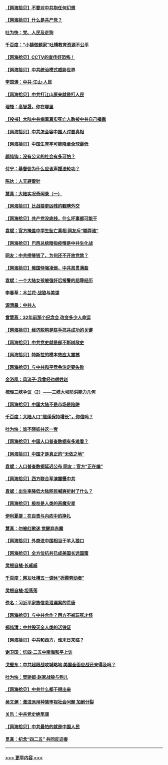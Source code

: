 #### [【网海拾贝】不要对中共抱任何幻想](../pages/nsc993/n12965222.md?t=05220652) 
#### [【网海拾贝】什么是共产党？](../pages/nsc993/n12962781.md?t=05220652) 
#### [吐为快：党、人民及走狗](../pages/nsc993/n12962747.md?t=05220652) 
#### [千百度：“小镇做题家”吐槽教育资源不公平](../pages/nsc993/n12962705.md?t=05220652) 
#### [【网海拾贝】CCTV的宣传好恐怖！](../pages/nsc993/n12959984.md?t=05220652) 
#### [【网海拾贝】中共统治模式威胁世界](../pages/nsc993/n12957622.md?t=05220652) 
#### [李国涛：中共‧江山‧人民](../pages/nsc993/n12957502.md?t=05220652) 
#### [【网海拾贝】中共打江山原来就是打人民](../pages/nsc993/n12954345.md?t=05220652) 
#### [理悟：高智晟，你在哪里](../pages/nsc993/n12953115.md?t=05220652) 
#### [【投书】大陆中共病毒真实死亡人数被中共自己揭露](../pages/nsc993/n12953050.md?t=05220652) 
#### [【网海拾贝】中共怎会容中国人讨要真相](../pages/nsc993/n12952161.md?t=05220652) 
#### [【网海拾贝】中国生育率可能降至全球最低](../pages/nsc993/n12948793.md?t=05220652) 
#### [颜纯钩：没有公义的社会有多可怕？](../pages/nsc993/n12947626.md?t=05220652) 
#### [付宁：基督徒为什么应该声援法轮功？](../pages/nsc993/n12947233.md?t=05220652) 
#### [陈达：人无避雷针](../pages/nsc993/n12947098.md?t=05220652) 
#### [慧真：大陆实况奇闻录（一）](../pages/nsc993/n12945811.md?t=05220652) 
#### [【网海拾贝】比战狼更凶残的戳瞎外交](../pages/nsc993/n12945717.md?t=05220652) 
#### [【网海拾贝】共产党没底线，什么坏事都可能干](../pages/nsc993/n12942090.md?t=05220652) 
#### [袁斌：官方掩盖中学生坠亡真相 网友斥“糊弄谁”](../pages/nsc993/n12942029.md?t=05220652) 
#### [【网海拾贝】巴西总统暗指疫情是中共生化战](../pages/nsc993/n12938999.md?t=05220652) 
#### [网友：中共捞够钱了，为何还不开放党禁？](../pages/nsc993/n12938952.md?t=05220652) 
#### [【网海拾贝】俄国恃强凌弱，中共恶贯满盈](../pages/nsc993/n12936626.md?t=05220652) 
#### [袁斌：一个大陆女孩被强奸后报警的屈辱经历](../pages/nsc993/n12936547.md?t=05220652) 
#### [李春草：木兰花·战狼与美谍](../pages/nsc993/n12935995.md?t=05220652) 
#### [源清晨：中共人](../pages/nsc993/n12935589.md?t=05220652) 
#### [曾慧燕：32年前那个纪念会 改变多少人命运](../pages/nsc993/n12934233.md?t=05220652) 
#### [【网海拾贝】经济脱钩是联手抗共成功的关键](../pages/nsc993/n12934176.md?t=05220652) 
#### [【网海拾贝】中共党史就是部不断树敌史](../pages/nsc993/n12932844.md?t=05220652) 
#### [【网海拾贝】特斯拉的模本效应太震撼](../pages/nsc993/n12925626.md?t=05220652) 
#### [【网海拾贝】与中共和平竞争注定要失败](../pages/nsc993/n12923326.md?t=05220652) 
#### [金浴凤：风流子‧我曾经也想姓赵](../pages/nsc993/n12920911.md?t=05220652) 
#### [梳理三峡争议（2）——三峡大坝防洪能力几何](../pages/nsc993/n12920173.md?t=05220652) 
#### [【网海拾贝】中国大陆不是市场是陷阱](../pages/nsc993/n12920143.md?t=05220652) 
#### [千百度：大陆人口“继续保持增长”，你信吗？](../pages/nsc993/n12918946.md?t=05220652) 
#### [吐为快：谁不晓妖共这一套](../pages/nsc993/n12918941.md?t=05220652) 
#### [【网海拾贝】中国人口普查数据有多难看？](../pages/nsc993/n12917822.md?t=05220652) 
#### [【网海拾贝】中国才是真正的“无依之地”](../pages/nsc993/n12915845.md?t=05220652) 
#### [袁斌：人口普查数据延迟公布 网友：官方“正在编”](../pages/nsc993/n12915748.md?t=05220652) 
#### [【网海拾贝】西方联合军演震慑中共](../pages/nsc993/n12913466.md?t=05220652) 
#### [袁斌：出生率降低大陆网民喊爽折射了什么？](../pages/nsc993/n12913365.md?t=05220652) 
#### [【网海拾贝】极权是人类的恶魔灾星](../pages/nsc993/n12910697.md?t=05220652) 
#### [伊利夏提：在自责与内疚中的挣扎](../pages/nsc993/n12910493.md?t=05220652) 
#### [慧真：勿被红歌迷 觉醒弃赤魔](../pages/nsc993/n12910485.md?t=05220652) 
#### [【网海拾贝】外商进中国相当于羊入狼口](../pages/nsc993/n12908274.md?t=05220652) 
#### [【网海拾贝】全方位抗共已成美国长远国策](../pages/nsc993/n12906878.md?t=05220652) 
#### [灵根自植‧长戚戚](../pages/nsc993/n12905585.md?t=05220652) 
#### [千百度：网友吐槽五一调休“折腾劳动者”](../pages/nsc993/n12905934.md?t=05220652) 
#### [灵根自植‧坦荡荡](../pages/nsc993/n12905562.md?t=05220652) 
#### [佚名：习近平家族信息泄漏案的荒唐](../pages/nsc993/n12904705.md?t=05220652) 
#### [【网海拾贝】与中共合作？西方不被玩死才怪](../pages/nsc993/n12903873.md?t=05220652) 
#### [郑纯清：中共毁灭全人类的活铁证](../pages/nsc993/n12903785.md?t=05220652) 
#### [【网海拾贝】中共和西方，谁末日来临？](../pages/nsc993/n12903482.md?t=05220652) 
#### [谢卫国：忆四‧二五中南海和平上访](../pages/nsc993/n12902192.md?t=05220652) 
#### [戈壁东：中共超限战攻城略地 美国全面应战还来得及吗？](../pages/nsc993/n12902297.md?t=05220652) 
#### [吐为快：贺骄郎‧赵家战狼与狗儿](../pages/nsc993/n12902280.md?t=05220652) 
#### [【网海拾贝】中共什么都干得出来](../pages/nsc993/n12897500.md?t=05220652) 
#### [吴文渊：激进派用种族审视社会问题 加剧分裂](../pages/nsc993/n12893881.md?t=05220652) 
#### [关乐：中共党史绝笔谣](../pages/nsc993/n12897270.md?t=05220652) 
#### [【网海拾贝】中共最怕的就是中国人民](../pages/nsc993/n12894705.md?t=05220652) 
#### [觅真：纪念“四二五” 共同反迫害](../pages/nsc993/n12894553.md?t=05220652) 

----
#### [ >>> 更早内容 <<< ](../indexes/nsc993-earlier.md)
